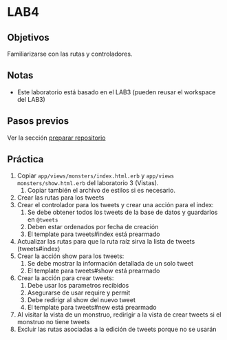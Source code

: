 # LAB4

## Objetivos

Familiarizarse con las rutas y controladores.

## Notas

- Este laboratorio está basado en el LAB3 (pueden reusar el workspace del LAB3)

## Pasos previos

Ver la sección [preparar repositorio](https://github.com/I110IS/lab1/blob/master/README.md#preparar-repositorio)

## Práctica

1. Copiar `app/views/monsters/index.html.erb` y `app/views monsters/show.html.erb` del laboratorio 3 (Vistas).
    1. Copiar también el archivo de estilos si es necesario.
1. Crear las rutas para los tweets
1. Crear el controlador para los tweets y crear una acción para el index:
    1. Se debe obtener todos los tweets de la base de datos y guardarlos en `@tweets`
    1. Deben estar ordenados por fecha de creación
    1. El template para tweets#index está prearmado
1. Actualizar las rutas para que la ruta raíz sirva la lista de tweets (tweets#index)
1. Crear la acción show para los tweets:
    1. Se debe mostrar la información detallada de un solo tweet
    1. El template para tweets#show está prearmado
1. Crear la acción para crear tweets:
    1. Debe usar los parametros recibidos
    1. Asegurarse de usar require y permit
    1. Debe redirigr al show del nuevo tweet
    1. El template para tweets#new está prearmado
1. Al visitar la vista de un monstruo, redirigir a la vista de crear tweets si el monstruo no tiene tweets
1. Excluir las rutas asociadas a la edición de tweets porque no se usarán
